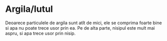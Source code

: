 # Argila/lutul

Deoarece particulele de argila sunt atît de mici, ele se comprima foarte bine si
apa nu poate trece usor prin ea. Pe de alta parte, nisipul este mult mai aspru,
si apa trece usor prin nisip.
